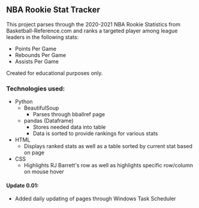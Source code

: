 ## NBA Rookie Stat Tracker

This project parses through the 2020-2021 NBA Rookie Statistics from Basketball-Reference.com and ranks a targeted player among league leaders in the following stats:
* Points Per Game
* Rebounds Per Game
* Assists Per Game

Created for educational purposes only.

### Technologies used:
* Python
    * BeautifulSoup
        * Parses through bballref page
    * pandas (Dataframe)
        * Stores needed data into table
        * Data is sorted to provide rankings for various stats
* HTML
    * Displays ranked stats as well as a table sorted by current stat based on page
* CSS
    * Highlights RJ Barrett's row as well as highlights specific row/column on mouse hover


#### Update 0.01:
* Added daily updating of pages through Windows Task Scheduler
